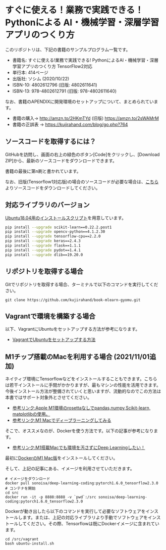 # すぐに使える！業務で実践できる！Pythonによる AI・機械学習・深層学習アプリのつくり方

このリポジトリは、下記の書籍のサンプルプログラム一覧です。

- 書籍名: すぐに使える!業務で実践できる! PythonによるAI・機械学習・深層学習アプリのつくり方 TensorFlow2対応
- 単行本: 414ページ
- 出版社: ソシム (2020/10/22)
- ISBN-10: 4802612796 (旧版: 4802611641)
- ISBN-13: 978-4802612791 (旧版: 978-4802611640)

なお、書籍のAPENDIXに開発環境のセットアップについて、まとめられています。

- 書籍の購入→ http://amzn.to/2HKmTYd (旧版) https://amzn.to/2sWAMrM
- 書籍の正誤表 → https://kujirahand.com/blog/go.php?764

## ソースコードを取得するには？

GitHubを訪問し、画面の右上の緑色のボタン[Code]をクリックし、[Download ZIP]から、最新のソースコードをダウンロードできます。

書籍の最後に第n刷と書かれています。

なお、旧版(Tensorflow1対応版)の場合のソースコードが必要な場合は、[こちら](https://github.com/kujirahand/book-mlearn-gyomu/releases/tag/1.0.0)よりソースコードをダウンロードしてください。

## 対応ライブラリのバージョン

[Ubuntu18.04用のインストールスクリプト](https://github.com/kujirahand/book-mlearn-gyomu/blob/master/src/vagrant/ubuntu-install.sh)を用意しています。

```pip-install.bash
pip install --upgrade scikit-learn==0.22.2.post1
pip install --upgrade opencv-python==4.1.2.30
pip install --upgrade tensorflow-cpu==2.2.0
pip install --upgrade keras==2.4.3
pip install --upgrade flask==1.1.1
pip install --upgrade pydot==1.4.1
pip install --upgrade dlib==19.20.0
```

## リポジトリを取得する場合

Gitでリポジトリを取得する場合、ターミナルで以下のコマンドを実行してください。

```
git clone https://github.com/kujirahand/book-mlearn-gyomu.git
```

## Vagrantで環境を構築する場合

以下、VagrantにUbuntuをセットアップする方法が参考になります。

- [VagrantでUbuntuをセットアップする方法](https://kujirahand.com/blog/go.php?748)

## M1チップ搭載のMacを利用する場合 (2021/11/01追加)

ネイティブ環境にTensorflowなどをインストールすることもできます。こちらは若干インストールに手間がかかりますが、最もマシンの性能を活用できます。今後インストール方法が整備されていくと思いますが、流動的なのでこの方法は本書ではサポート対象外とさせてください。

 - [参考リンク:Apple M1環境のrosettaなしでpandas,numpy,Scikit-learn, matplotlibの使用。](https://qiita.com/cheuora/items/c2111ed4d9956e804100)
 - [参考リンク:M1 Macでディープラーニングしてみる](https://zenn.dev/karaage0703/articles/0ab9e654cfb0ec)

そこで、オススメなのが、Dockerを使う方法です。以下の記事が参考になります。

 - [参考リンク:M1搭載Macでも環境を汚さずにDeep Learningしたい！](https://qiita.com/sonoisa/items/6d6b4a81169397a96dd8)

最初に[DockerのM1 Mac版](https://docs.docker.com/desktop/mac/apple-silicon/)をインストールしてください。

そして、上記の記事にある、イメージを利用させていただきます。

```
# イメージをダウンロード
docker pull sonoisa/deep-learning-coding:pytorch1.6.0_tensorflow2.3.0
# コンテナを開始
cd src
docker run -it -p 8888:8888 -v `pwd`:/src sonoisa/deep-learning-coding:pytorch1.6.0_tensorflow2.3.0
```

Dockerが動き出したら以下のコマンドを実行して必要なソフトウェアをインストールします。または、上記の対応ライブラリより手動でソフトウェアをインストールしてください。その際、Tensorflowは既にDockerイメージに含まれています。

```
cd /src/vagrant
bash ubuntu-install.sh
```







